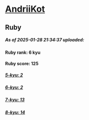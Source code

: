 # [AndriiKot](https://www.codewars.com/users/AndriiKot) 
## Ruby

##### As of 2025-01-28 21:34:37 uploaded:

#### Ruby rank: 6 kyu

#### Ruby score: 125

##### [5-kyu: 2](https://github.com/AndriiKot/Ruby__CodeWars/tree/main/kyu-5)

##### [6-kyu: 2](https://github.com/AndriiKot/Ruby__CodeWars/tree/main/kyu-6)

##### [7-kyu: 13](https://github.com/AndriiKot/Ruby__CodeWars/tree/main/kyu-7)

##### [8-kyu: 14](https://github.com/AndriiKot/Ruby__CodeWars/tree/main/kyu-8)

